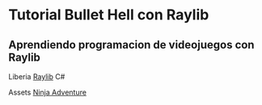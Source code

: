 # Tutorial Bullet Hell con Raylib
## Aprendiendo programacion de videojuegos con Raylib

Liberia [Raylib](https://www.raylib.com/) C#

Assets
[Ninja Adventure](https://pixel-boy.itch.io/ninja-adventure-asset-pack)
